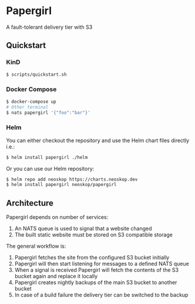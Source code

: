 # Papergirl

A fault-tolerant delivery tier with S3

## Quickstart

### KinD

```sh
$ scripts/quickstart.sh
```

### Docker Compose

```sh
$ docker-compose up
# Other terminal
$ nats papergirl '{"foo":"bar"}'
```

### Helm

You can either checkout the repository and use the Helm chart files directly i.e.:

```sh
$ helm install papergirl ./helm
```

Or you can use our Helm repository:

```sh
$ helm repo add neoskop https://charts.neoskop.dev
$ helm install papergirl neoskop/papergirl
```

## Architecture

Papergirl depends on number of services:

1. An NATS queue is used to signal that a website changed
2. The built static website must be stored on S3 compatible storage

The general workflow is:

1. Papergirl fetches the site from the configured S3 bucket initially
2. Papergirl will then start listening for messages to a defined NATS queue
3. When a signal is received Papergirl will fetch the contents of the S3 bucket again and replace it locally
4. Papergirl creates nightly backups of the main S3 bucket to another bucket
5. In case of a build failure the delivery tier can be switched to the backup
